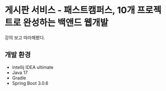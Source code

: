 # 게시판 서비스 - 패스트캠퍼스, 10개 프로젝트로 완성하는 백앤드 웹개발

강의 보고 따라해봤다.

## 개발 환경

* Intellij IDEA ultimate
* Java 17
* Gradle 
* Spring Boot 3.0.6
